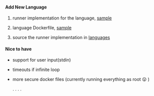 
#### Add New Language

1. runner implementation for the language, [sample](https://github.com/itsjwala/locus/blob/master/runner/languages/python/runner.go)

2. language Dockerfile, [sample](https://github.com/itsjwala/locus/blob/master/runner/languages/python/Dockerfile)

3. source the runner implementation in [languages](https://github.com/itsjwala/locus/blob/master/runner/languages/languages.go)


#### Nice to have

* support for user input(stdin)

* timeouts if infinite loop

*  more secure docker files (currently running everything as root 😛 )

    . . . .
